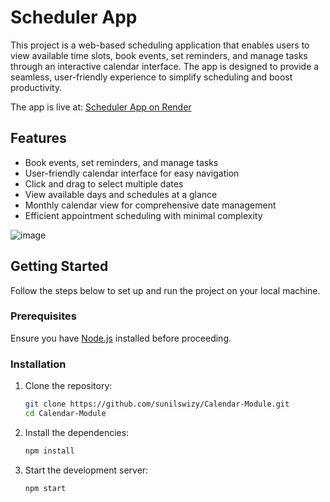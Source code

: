 # Scheduler App

This project is a web-based scheduling application that enables users to view available time slots, book events, set reminders, and manage tasks through an interactive calendar interface. The app is designed to provide a seamless, user-friendly experience to simplify scheduling and boost productivity.

The app is live at: [Scheduler App on Render](https://calendar-module.onrender.com/)

## Features

- Book events, set reminders, and manage tasks
- User-friendly calendar interface for easy navigation
- Click and drag to select multiple dates
- View available days and schedules at a glance
- Monthly calendar view for comprehensive date management
- Efficient appointment scheduling with minimal complexity

![image](https://github.com/user-attachments/assets/b1e25cf8-e5b8-4105-af34-4b41176b5a76)


## Getting Started

Follow the steps below to set up and run the project on your local machine.

### Prerequisites

Ensure you have [Node.js](https://nodejs.org/) installed before proceeding.

### Installation

1. Clone the repository:
   ```bash
   git clone https://github.com/sunilswizy/Calendar-Module.git
   cd Calendar-Module
    ```

2. Install the dependencies:
    ```bash
    npm install
    ```

3. Start the development server:
    ```bash
    npm start
    ```
